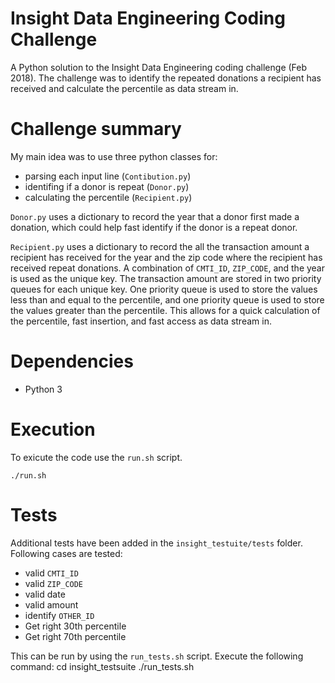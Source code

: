 # Insight Data Engineering Coding Challenge

A Python solution to the Insight Data Engineering coding challenge (Feb 2018). The challenge was to identify the repeated donations a recipient has received and calculate the percentile as data stream in.

# Challenge summary

My main idea was to use three python classes for:
* parsing each input line (`Contibution.py`)
* identifing if a donor is repeat (`Donor.py`)
* calculating the percentile (`Recipient.py`)

`Donor.py` uses a dictionary to record the year that a donor first made a donation, which could help fast identify if the donor is a repeat donor. 

`Recipient.py` uses a dictionary to record the all the transaction amount a recipient has received for the year and the zip code where the recipient has received repeat donations. A combination of `CMTI_ID`, `ZIP_CODE`, and the year is used as the unique key. The transaction amount are stored in two priority queues for each unique key. One priority queue is used to store the values less than and equal to the percentile, and one priority queue is used to store the values greater than the percentile. This allows for a quick calculation of the percentile, fast insertion, and fast access as data stream in.

# Dependencies
* Python 3

# Execution

To exicute the code use the `run.sh` script.

    ./run.sh
    
# Tests

Additional tests have been added in the `insight_testuite/tests` folder. Following cases are tested:
* valid `CMTI_ID`
* valid `ZIP_CODE`
* valid date
* valid amount
* identify `OTHER_ID`
* Get right 30th percentile 
* Get right 70th percentile

This can be run by using the `run_tests.sh` script. Execute the following command:
    cd insight_testsuite
    ./run_tests.sh

